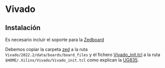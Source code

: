 # Vivado


## Instalación
Es necesario incluir el soporte para la [Zedboard](https://digilent.com/shop/zedboard-zynq-7000-arm-fpga-soc-development-board/)

Debemos copiar la carpeta [zed](zed) a la ruta `Vivado/2022.2/data/boards/board_files` y el fichero [Vivado_init.tcl](Vivado_init.tcl)
a la ruta `$HOME/.Xilinx/Vivado/Vivado_init.tcl` como explican la [UG835](https://docs.xilinx.com/r/en-US/ug835-vivado-tcl-commands/Tcl-Initialization-Scripts).
